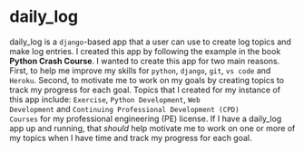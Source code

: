 # daily_log
daily_log is a <code>django</code>-based app that a user can use to create log topics and make log entries.  I created this app by following the example in the book
<strong>Python Crash Course</strong>.  I wanted to create this app for two main reasons.  First, to help me improve my skills for <code>python</code>, <code>django</code>, <code>git</code>, <code>vs code</code> and <code>Heroku</code>.  Second, to motivate me to work on my goals by creating topics to track my progress for each goal.  Topics that I created for my instance of this app include: <code>Exercise</code>, <code>Python Development</code>, <code>Web Development</code> and <code>Continuing Professional Development (CPD) Courses</code> for my professional engineering (PE) license.  If I have a daily_log app up and running, that <em>should</em> help motivate me to work on one or more of my topics when I have time and track my progress for each goal.   

